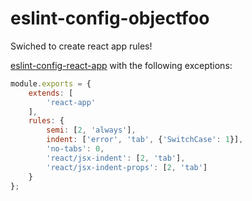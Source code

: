 # eslint-config-objectfoo

Swiched to create react app rules!

[eslint-config-react-app](https://www.npmjs.com/package/eslint-config-react-app) with the following exceptions:

```javascript
module.exports = {
	extends: [
		'react-app'
	],
	rules: {
		semi: [2, 'always'],
		indent: ['error', 'tab', {'SwitchCase': 1}],
		'no-tabs': 0,
		'react/jsx-indent': [2, 'tab'],
		'react/jsx-indent-props': [2, 'tab']
	}
};
```

